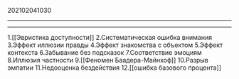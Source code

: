 202102041030
***

***
1.[[Эвристика доступности]]
2.Систематическая ошибка внимания
3.Эффект иллюзии правды
4.Эффект знакомства с объектом
5.Эффект контекста
6.Забывание без подсказок
7.Соответствие эмоциям
8.Иллюзия частности
9.[[Феномен Баадера-Майнхоф]]
10.Разрыв эмпатии
11.Недооценка бездействия
12.[[ошибка базового процента]]